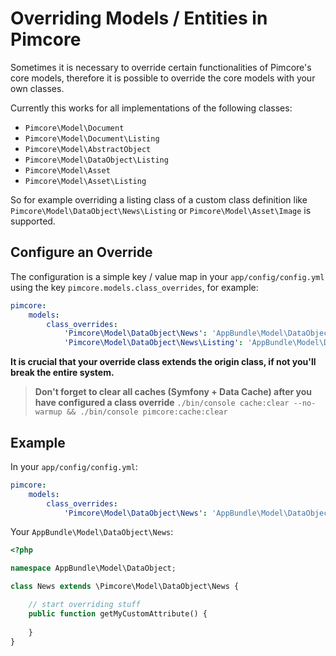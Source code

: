 # Overriding Models / Entities in Pimcore
 
Sometimes it is necessary to override certain functionalities of Pimcore's core models, therefore it is possible to 
override the core models with your own classes. 

Currently this works for all implementations of the following classes: 
- `Pimcore\Model\Document`
- `Pimcore\Model\Document\Listing`
- `Pimcore\Model\AbstractObject`
- `Pimcore\Model\DataObject\Listing`
- `Pimcore\Model\Asset`
- `Pimcore\Model\Asset\Listing` 

So for example overriding a listing class of a custom class definition like `Pimcore\Model\DataObject\News\Listing` or 
`Pimcore\Model\Asset\Image` is supported. 

## Configure an Override 

The configuration is a simple key / value map in your `app/config/config.yml` using the key 
`pimcore.models.class_overrides`, for example: 

```yaml 
pimcore:
    models:
        class_overrides:
            'Pimcore\Model\DataObject\News': 'AppBundle\Model\DataObject\News'
            'Pimcore\Model\DataObject\News\Listing': 'AppBundle\Model\DataObject\News\Listing'
```

**It is crucial that your override class extends the origin class, if not you'll break the entire system.**

> **Don't forget to clear all caches (Symfony + Data Cache) after you have configured a class override**
`./bin/console cache:clear --no-warmup && ./bin/console pimcore:cache:clear`

## Example 

In your `app/config/config.yml`: 

```yaml 
pimcore:
    models:
        class_overrides:
            'Pimcore\Model\DataObject\News': 'AppBundle\Model\DataObject\News'
```

Your `AppBundle\Model\DataObject\News`: 

```php
<?php 

namespace AppBundle\Model\DataObject; 

class News extends \Pimcore\Model\DataObject\News {

    // start overriding stuff 
    public function getMyCustomAttribute() {
        
    }
}
```

